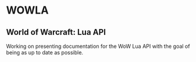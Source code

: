# WOWLA
## World of Warcraft: Lua API
Working on presenting documentation for the WoW Lua API with the goal of being as up to date as possible.
